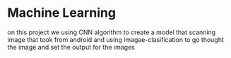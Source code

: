 # Machine Learning
on this project we using CNN algorithm to create a model that scanning image that took from android and using imagae-clasification to go thought the image and set the output for the images
